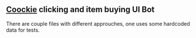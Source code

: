 [Coockie](http://orteil.dashnet.org/experiments/cookie/) clicking and item buying UI Bot
---
There are couple files with different approuches, one uses some hardcoded data for tests. 
